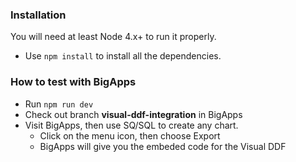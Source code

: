 ### Installation ###

You will need at least Node 4.x+ to run it properly. 

  * Use `npm install` to install all the dependencies.

### How to test with BigApps ###

  * Run `npm run dev`
  * Check out branch **visual-ddf-integration** in BigApps
  * Visit BigApps, then use SQ/SQL to create any chart.
    * Click on the menu icon, then choose Export
    * BigApps will give you the embeded code for the Visual DDF
